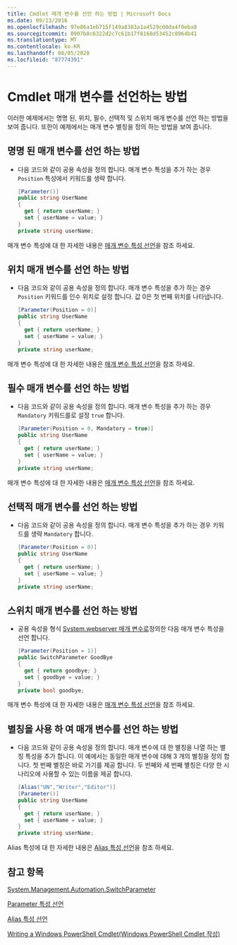 ```yaml
---
title: Cmdlet 매개 변수를 선언 하는 방법 | Microsoft Docs
ms.date: 09/13/2016
ms.openlocfilehash: 97e86a1eb715f149a8383a1a4529c00da4f0eba8
ms.sourcegitcommit: 0907b8c6322d2c7c61b17f8168d53452c8964b41
ms.translationtype: MT
ms.contentlocale: ko-KR
ms.lasthandoff: 08/05/2020
ms.locfileid: "87774391"
---
```

# <a name="how-to-declare-cmdlet-parameters"></a>Cmdlet 매개 변수를 선언하는 방법

이러한 예제에서는 명명 된, 위치, 필수, 선택적 및 스위치 매개 변수를 선언 하는 방법을 보여 줍니다. 또한이 예제에서는 매개 변수 별칭을 정의 하는 방법을 보여 줍니다.

## <a name="how-to-declare-a-named-parameter"></a>명명 된 매개 변수를 선언 하는 방법

- 다음 코드와 같이 공용 속성을 정의 합니다. 매개 변수 특성을 추가 하는 경우 `Position` 특성에서 키워드를 생략 합니다.

    ```csharp
    [Parameter()]
    public string UserName
    {
      get { return userName; }
      set { userName = value; }
    }
    private string userName;
    ```

매개 변수 특성에 대 한 자세한 내용은 [매개 변수 특성 선언](./parameter-attribute-declaration.md)을 참조 하세요.

## <a name="how-to-declare-a-positional-parameter"></a>위치 매개 변수를 선언 하는 방법

- 다음 코드와 같이 공용 속성을 정의 합니다. 매개 변수 특성을 추가 하는 경우 `Position` 키워드를 인수 위치로 설정 합니다. 값 0은 첫 번째 위치를 나타냅니다.

    ```csharp
    [Parameter(Position = 0)]
    public string UserName
    {
      get { return userName; }
      set { userName = value; }
    }
    private string userName;
    ```

매개 변수 특성에 대 한 자세한 내용은 [매개 변수 특성 선언](./parameter-attribute-declaration.md)을 참조 하세요.

## <a name="how-to-declare-a-mandatory-parameter"></a>필수 매개 변수를 선언 하는 방법

- 다음 코드와 같이 공용 속성을 정의 합니다. 매개 변수 특성을 추가 하는 경우 `Mandatory` 키워드를로 설정 `true` 합니다.

    ```csharp
    [Parameter(Position = 0, Mandatory = true)]
    public string UserName
    {
      get { return userName; }
      set { userName = value; }
    }
    private string userName;
    ```

매개 변수 특성에 대 한 자세한 내용은 [매개 변수 특성 선언](./parameter-attribute-declaration.md)을 참조 하세요.

## <a name="how-to-declare-an-optional-parameter"></a>선택적 매개 변수를 선언 하는 방법

- 다음 코드와 같이 공용 속성을 정의 합니다. 매개 변수 특성을 추가 하는 경우 키워드를 생략 `Mandatory` 합니다.

    ```csharp
    [Parameter(Position = 0)]
    public string UserName
    {
      get { return userName; }
      set { userName = value; }
    }
    private string userName;
    ```

## <a name="how-to-declare-a-switch-parameter"></a>스위치 매개 변수를 선언 하는 방법

- 공용 속성을 형식 [System.webserver 매개 변수로](/dotnet/api/System.Management.Automation.SwitchParameter)정의한 다음 매개 변수 특성을 선언 합니다.

    ```csharp
    [Parameter(Position = 1)]
    public SwitchParameter GoodBye
    {
      get { return goodbye; }
      set { goodbye = value; }
    }
    private bool goodbye;
    ```

매개 변수 특성에 대 한 자세한 내용은 [매개 변수 특성 선언](./parameter-attribute-declaration.md)을 참조 하세요.

## <a name="how-to-declare-a-parameter-with-aliases"></a>별칭을 사용 하 여 매개 변수를 선언 하는 방법

- 다음 코드와 같이 공용 속성을 정의 합니다. 매개 변수에 대 한 별칭을 나열 하는 별칭 특성을 추가 합니다. 이 예에서는 동일한 매개 변수에 대해 3 개의 별칭을 정의 합니다. 첫 번째 별칭은 바로 가기를 제공 합니다. 두 번째와 세 번째 별칭은 다양 한 시나리오에 사용할 수 있는 이름을 제공 합니다.

    ```csharp
    [Alias("UN","Writer","Editor")]
    [Parameter()]
    public string UserName
    {
      get { return userName; }
      set { userName = value; }
    }
    private string userName;
    ```

Alias 특성에 대 한 자세한 내용은 [Alias 특성 선언](./alias-attribute-declaration.md)을 참조 하세요.

## <a name="see-also"></a>참고 항목

[System.Management.Automation.SwitchParameter](/dotnet/api/System.Management.Automation.SwitchParameter)

[Parameter 특성 선언](./parameter-attribute-declaration.md)

[Alias 특성 선언](./alias-attribute-declaration.md)

[Writing a Windows PowerShell Cmdlet(Windows PowerShell Cmdlet 작성)](./writing-a-windows-powershell-cmdlet.md)
